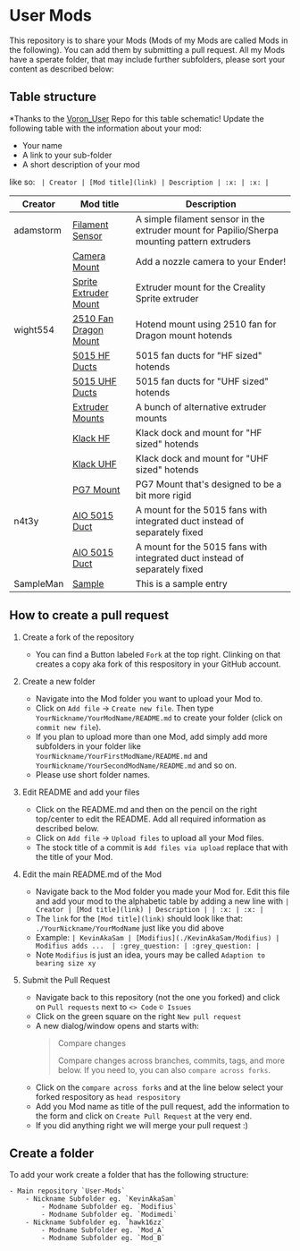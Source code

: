 # User Mods

This repository is to share your Mods (Mods of my Mods are called Mods in the following). You can add them by submitting a pull request.
All my Mods have a sperate folder, that may include further subfolders, please sort your content as described below:

## Table structure

*Thanks to the [Voron_User](https://github.com/VoronDesign/VoronUsers) Repo for this table schematic! 
Update the following table with the information about your mod:
- Your name
- A link to your sub-folder
- A short description of your mod

like so:
`
| Creator | [Mod title](link) | Description | :x: | :x: |`

| Creator | Mod title | Description |
| --- | --- | --- |
| adamstorm | [Filament Sensor](<./adamstorm/Filament Sensor>)| A simple filament sensor in the extruder mount for Papilio/Sherpa mounting pattern extruders |
|           | [Camera Mount](<./adamstorm/Camera Mount>)| Add a nozzle camera to your Ender! |
|			| [Sprite Extruder Mount](<./adamstorm/Sprite Extruder Mount>)| Extruder mount for the Creality Sprite extruder |
| wight554 | [2510 Fan Dragon Mount](<./wight554/2510 Fan Dragon Mount>)| Hotend mount using 2510 fan for Dragon mount hotends |
|           | [5015 HF Ducts](<./wight554/5015 HF Ducts>)| 5015 fan ducts for "HF sized" hotends |
|           | [5015 UHF Ducts](<./wight554/5015 UHF Ducts>)| 5015 fan ducts for "UHF sized" hotends |
|           | [Extruder Mounts](<./wight554/Extruder Mounts>)| A bunch of alternative extruder mounts |
|           | [Klack HF](<./wight554/Klack HF>)| Klack dock and mount for "HF sized" hotends |
|           | [Klack UHF](<./wight554/Klack UHF>)| Klack dock and mount for "UHF sized" hotends |
|           | [PG7 Mount](<./wight554/PG7 Mount>)| PG7 Mount that's designed to be a bit more rigid |
| n4t3y | [AIO 5015 Duct](<./n4t3y/AIO 5015 Ducts>) | A mount for the 5015 fans with integrated duct instead of separately fixed |
|       | [AIO 5015 Duct](<./n4t3y/AIO 5015 LED Ducts>) | A mount for the 5015 fans with integrated duct instead of separately fixed |
| SampleMan | [Sample](./SampleMan/Sample) | This is a sample entry |

## How to create a pull request 

1. Create a fork of the repository
    - You can find a Button labeled `Fork` at the top right. Clinking on that creates a copy aka fork of this respository in your GitHub account.

2. Create a new folder
    - Navigate into the Mod folder you want to upload your Mod to.
    - Click on `Add file` -> `Create new file`. Then type `YourNickname/YourModName/README.md` to create your folder (click on `commit new file`).
    - If you plan to upload more than one Mod, add simply add more subfolders in your folder like `YourNickname/YourFirstModName/README.md` and `YourNickname/YourSecondModName/README.md` and so on. 
    - Please use short folder names.

3. Edit README and add your files
    - Click on the README.md and then on the pencil on the right top/center to edit the README. Add all required information as described below.
    - Click on `Add file` -> `Upload files` to upload all your Mod files.
    - The stock title of a commit is `Add files via upload` replace that with the title of your Mod.

4. Edit the main README.md of the Mod
    - Navigate back to the Mod folder you made your Mod for. Edit this file and add your mod to the alphabetic table by adding a new line with `| Creator | [Mod title](link) | Description | | :x: | :x: |`
    - The `link` for the `[Mod title](link)` should look like that: `./YourNickname/YourModName` just like you did above
    - Example: `| KevinAkaSam | [Modifius](./KevinAkaSam/Modifius) | Modifius adds ...  | :grey_question: | :grey_question: |`
    - Note `Modifius` is just an idea, yours may be called `Adaption to bearing size xy`

5. Submit the Pull Request
    - Navigate back to this repository (not the one you forked) and click on `Pull requests` next to `<> Code` `© Issues`
    - Click on the green square on the right `New pull request`
    - A new dialog/window opens and starts with:
        >Compare changes
        >
        >Compare changes across branches, commits, tags, and more below. If you need to, you can also `compare across forks`.
    - Click on the `compare across forks` and at the line below select your forked respository as `head respository`
    - Add you Mod name as title of the pull request, add the information to the form and click on  `Create Pull Request` at the very end.
    - If you did anything right we will merge your pull request :)
 
## Create a folder

To add your work create a folder that has the following structure:

    - Main repository `User-Mods` 
        - Nickname Subfolder eg. `KevinAkaSam`
            - Modname Subfolder eg. `Modifius`
            - Modname Subfolder eg. `Modimedi`
        - Nickname Subfolder eg. `hawk16zz`
            - Modname Subfolder eg. `Mod_A`
            - Modname Subfolder eg. `Mod_B`
